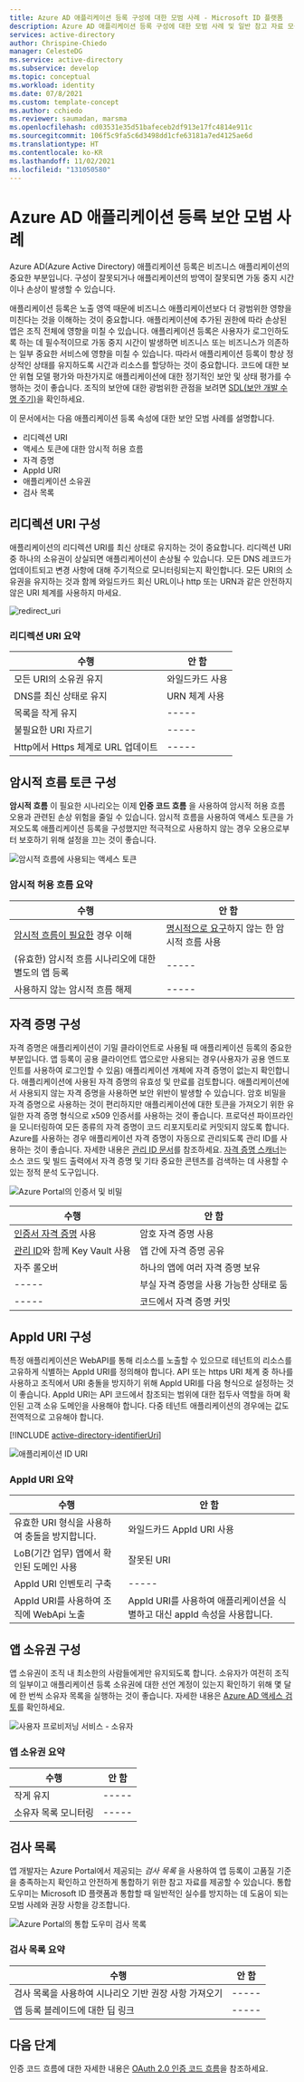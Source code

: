 ```yaml
---
title: Azure AD 애플리케이션 등록 구성에 대한 모범 사례 - Microsoft ID 플랫폼
description: Azure AD 애플리케이션 등록 구성에 대한 모범 사례 및 일반 참고 자료 모음에 대해 알아봅니다.
services: active-directory
author: Chrispine-Chiedo
manager: CelesteDG
ms.service: active-directory
ms.subservice: develop
ms.topic: conceptual
ms.workload: identity
ms.date: 07/8/2021
ms.custom: template-concept
ms.author: cchiedo
ms.reviewer: saumadan, marsma
ms.openlocfilehash: cd03531e35d51bafeceb2df913e17fc4814e911c
ms.sourcegitcommit: 106f5c9fa5c6d3498dd1cfe63181a7ed4125ae6d
ms.translationtype: HT
ms.contentlocale: ko-KR
ms.lasthandoff: 11/02/2021
ms.locfileid: "131050580"
---
```

# <a name="azure-ad-application-registration-security-best-practices"></a>Azure AD 애플리케이션 등록 보안 모범 사례

Azure AD(Azure Active Directory) 애플리케이션 등록은 비즈니스 애플리케이션의 중요한 부분입니다. 구성이 잘못되거나 애플리케이션의 방역이 잘못되면 가동 중지 시간이나 손상이 발생할 수 있습니다.

애플리케이션 등록은 노출 영역 때문에 비즈니스 애플리케이션보다 더 광범위한 영향을 미친다는 것을 이해하는 것이 중요합니다. 애플리케이션에 추가된 권한에 따라 손상된 앱은 조직 전체에 영향을 미칠 수 있습니다.
애플리케이션 등록은 사용자가 로그인하도록 하는 데 필수적이므로 가동 중지 시간이 발생하면 비즈니스 또는 비즈니스가 의존하는 일부 중요한 서비스에 영향을 미칠 수 있습니다. 따라서 애플리케이션 등록이 항상 정상적인 상태를 유지하도록 시간과 리소스를 할당하는 것이 중요합니다. 코드에 대한 보안 위협 모델 평가와 마찬가지로 애플리케이션에 대한 정기적인 보안 및 상태 평가를 수행하는 것이 좋습니다. 조직의 보안에 대한 광범위한 관점을 보려면 [SDL(보안 개발 수명 주기)](https://www.microsoft.com/securityengineering/sdl)을 확인하세요.

이 문서에서는 다음 애플리케이션 등록 속성에 대한 보안 모범 사례를 설명합니다.

- 리디렉션 URI
- 액세스 토큰에 대한 암시적 허용 흐름
- 자격 증명
- AppId URI
- 애플리케이션 소유권
- 검사 목록

## <a name="redirect-uri-configuration"></a>리디렉션 URI 구성

애플리케이션의 리디렉션 URI를 최신 상태로 유지하는 것이 중요합니다. 리디렉션 URI 중 하나의 소유권이 상실되면 애플리케이션이 손상될 수 있습니다. 모든 DNS 레코드가 업데이트되고 변경 사항에 대해 주기적으로 모니터링되는지 확인합니다. 모든 URI의 소유권을 유지하는 것과 함께 와일드카드 회신 URL이나 http 또는 URN과 같은 안전하지 않은 URI 체계를 사용하지 마세요.

![redirect_uri](media/active-directory-application-registration-best-practices/redirect-uri.png)

### <a name="redirect-uri-summary"></a>리디렉션 URI 요약

| 수행                                    | 안 함          |
| ------------------------------------- | -------------- |
| 모든 URI의 소유권 유지        | 와일드카드 사용  |
| DNS를 최신 상태로 유지                   | URN 체계 사용 |
| 목록을 작게 유지                   |   -----        |
| 불필요한 URI 자르기             |   -----        |
| Http에서 Https 체계로 URL 업데이트 |   -----        |

## <a name="implicit-flow-token-configuration"></a>암시적 흐름 토큰 구성

**암시적 흐름** 이 필요한 시나리오는 이제 **인증 코드 흐름** 을 사용하여 암시적 허용 흐름 오용과 관련된 손상 위험을 줄일 수 있습니다. 암시적 흐름을 사용하여 액세스 토큰을 가져오도록 애플리케이션 등록을 구성했지만 적극적으로 사용하지 않는 경우 오용으로부터 보호하기 위해 설정을 끄는 것이 좋습니다.

![암시적 흐름에 사용되는 액세스 토큰](media/active-directory-application-registration-best-practices/implict-grant-flow.png)

### <a name="implicit-grant-flow-summary"></a>암시적 허용 흐름 요약

| 수행                                                                    | 안 함                                                                  |
| --------------------------------------------------------------------- | ---------------------------------------------------------------------- |
| [암시적 흐름이 필요한](./v2-oauth2-implicit-grant-flow.md#suitable-scenarios-for-the-oauth2-implicit-grant) 경우 이해 | [명시적으로 요구](./v2-oauth2-implicit-grant-flow.md#suitable-scenarios-for-the-oauth2-implicit-grant)하지 않는 한 암시적 흐름 사용 |
| (유효한) 암시적 흐름 시나리오에 대한 별도의 앱 등록 |   -----                                                |
| 사용하지 않는 암시적 흐름 해제 | -----              |

## <a name="credential-configuration"></a>자격 증명 구성

자격 증명은 애플리케이션이 기밀 클라이언트로 사용될 때 애플리케이션 등록의 중요한 부분입니다. 앱 등록이 공용 클라이언트 앱으로만 사용되는 경우(사용자가 공용 엔드포인트를 사용하여 로그인할 수 있음) 애플리케이션 개체에 자격 증명이 없는지 확인합니다. 애플리케이션에 사용된 자격 증명의 유효성 및 만료를 검토합니다. 애플리케이션에서 사용되지 않는 자격 증명을 사용하면 보안 위반이 발생할 수 있습니다.
암호 비밀을 자격 증명으로 사용하는 것이 편리하지만 애플리케이션에 대한 토큰을 가져오기 위한 유일한 자격 증명 형식으로 x509 인증서를 사용하는 것이 좋습니다. 프로덕션 파이프라인을 모니터링하여 모든 종류의 자격 증명이 코드 리포지토리로 커밋되지 않도록 합니다. Azure를 사용하는 경우 애플리케이션 자격 증명이 자동으로 관리되도록 관리 ID를 사용하는 것이 좋습니다. 자세한 내용은 [관리 ID 문서](../managed-identities-azure-resources/overview.md)를 참조하세요. [자격 증명 스캐너](../../security/develop/security-code-analysis-overview.md#credential-scanner)는 소스 코드 및 빌드 출력에서 자격 증명 및 기타 중요한 콘텐츠를 검색하는 데 사용할 수 있는 정적 분석 도구입니다.

![Azure Portal의 인증서 및 비밀](media/active-directory-application-registration-best-practices/credentials.png)

| 수행                                                                     | 안 함                             |
| ---------------------------------------------------------------------- | --------------------------------- |
| [인증서 자격 증명](./active-directory-certificate-credentials.md) 사용              | 암호 자격 증명 사용          |
| [관리 ID](../managed-identities-azure-resources/overview.md)와 함께 Key Vault 사용 | 앱 간에 자격 증명 공유     |
| 자주 롤오버                                                    | 하나의 앱에 여러 자격 증명 보유  |
|     -----                                                              | 부실 자격 증명을 사용 가능한 상태로 둠 |
|     -----                                                              | 코드에서 자격 증명 커밋        |

## <a name="appid-uri-configuration"></a>AppId URI 구성

특정 애플리케이션은 WebAPI를 통해 리소스를 노출할 수 있으므로 테넌트의 리소스를 고유하게 식별하는 AppId URI를 정의해야 합니다. API 또는 https URI 체계 중 하나를 사용하고 조직에서 URI 충돌을 방지하기 위해 AppId URI를 다음 형식으로 설정하는 것이 좋습니다.
AppId URI는 API 코드에서 참조되는 범위에 대한 접두사 역할을 하며 확인된 고객 소유 도메인을 사용해야 합니다. 다중 테넌트 애플리케이션의 경우에는 값도 전역적으로 고유해야 합니다.

[!INCLUDE [active-directory-identifierUri](../../../includes/active-directory-identifier-uri-patterns.md)]

![애플리케이션 ID URI](media/active-directory-application-registration-best-practices/app-id-uri.png)

### <a name="appid-uri-summary"></a>AppId URI 요약

| 수행                                           | 안 함                  |
| -------------------------------------------- | ---------------------- |
| 유효한 URI 형식을 사용하여 충돌을 방지합니다. | 와일드카드 AppId URI 사용 |
| LoB(기간 업무) 앱에서 확인된 도메인 사용 | 잘못된 URI    |
| AppId URI 인벤토리 구축                    |      -----             |
| AppId URI를 사용하여 조직에 WebApi 노출| AppId URI를 사용하여 애플리케이션을 식별하고 대신 appId 속성을 사용합니다.|

## <a name="app-ownership-configuration"></a>앱 소유권 구성

앱 소유권이 조직 내 최소한의 사람들에게만 유지되도록 합니다. 소유자가 여전히 조직의 일부이고 애플리케이션 등록 소유권에 대한 선언 계정이 있는지 확인하기 위해 몇 달에 한 번씩 소유자 목록을 실행하는 것이 좋습니다. 자세한 내용은 [Azure AD 액세스 검토](../governance/access-reviews-overview.md)를 확인하세요.

![사용자 프로비저닝 서비스 - 소유자](media/active-directory-application-registration-best-practices/app-ownership.png)

### <a name="app-ownership-summary"></a>앱 소유권 요약

| 수행                  | 안 함 |
| ------------------- | ----- |
| 작게 유지       | ----- |
| 소유자 목록 모니터링 | ----- |

## <a name="checklist"></a>검사 목록

앱 개발자는 Azure Portal에서 제공되는 _검사 목록_ 을 사용하여 앱 등록이 고품질 기준을 충족하는지 확인하고 안전하게 통합하기 위한 참고 자료를 제공할 수 있습니다. 통합 도우미는 Microsoft ID 플랫폼과 통합할 때 일반적인 실수를 방지하는 데 도움이 되는 모범 사례와 권장 사항을 강조합니다.

![Azure Portal의 통합 도우미 검사 목록](media/active-directory-application-registration-best-practices/checklist.png)

### <a name="checklist-summary"></a>검사 목록 요약

| 수행                                                 | 안 함 |
| -------------------------------------------------- | ----- |
| 검사 목록을 사용하여 시나리오 기반 권장 사항 가져오기 | ----- |
| 앱 등록 블레이드에 대한 딥 링크             | ----- |


## <a name="next-steps"></a>다음 단계
인증 코드 흐름에 대한 자세한 내용은 [OAuth 2.0 인증 코드 흐름](./v2-oauth2-auth-code-flow.md)을 참조하세요.
